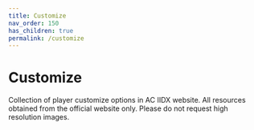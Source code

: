 ```yaml
---
title: Customize
nav_order: 150
has_children: true
permalink: /customize
---
```


# Customize

Collection of player customize options in AC IIDX website. All resources obtained from the official website only. Please do not request high resolution images.